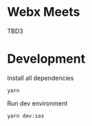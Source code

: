 # Webx Meets

TBD3

# Development

Install all dependencies

    yarn

Run dev environment

    yarn dev:ios
